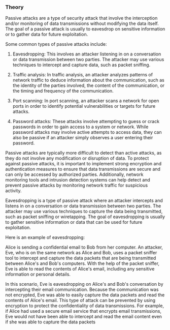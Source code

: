 ### Theory

Passive attacks are a type of security attack that involve the interception and/or monitoring of data transmissions without modifying the data itself. The goal of a passive attack is usually to eavesdrop on sensitive information or to gather data for future exploitation.

Some common types of passive attacks include:

1. Eavesdropping: This involves an attacker listening in on a conversation or data transmission between two parties. The attacker may use various techniques to intercept and capture data, such as packet sniffing.

2. Traffic analysis: In traffic analysis, an attacker analyzes patterns of network traffic to deduce information about the communication, such as the identity of the parties involved, the content of the communication, or the timing and frequency of the communication.

3. Port scanning: In port scanning, an attacker scans a network for open ports in order to identify potential vulnerabilities or targets for future attacks.

4. Password attacks: These attacks involve attempting to guess or crack passwords in order to gain access to a system or network. While password attacks may involve active attempts to access data, they can also be passive if an attacker simply observes a user entering their password.

Passive attacks are typically more difficult to detect than active attacks, as they do not involve any modification or disruption of data. To protect against passive attacks, it is important to implement strong encryption and authentication measures to ensure that data transmissions are secure and can only be accessed by authorized parties. Additionally, network monitoring tools and intrusion detection systems can help detect and prevent passive attacks by monitoring network traffic for suspicious activity.

Eavesdropping is a type of passive attack where an attacker intercepts and listens in on a conversation or data transmission between two parties. The attacker may use various techniques to capture the data being transmitted, such as packet sniffing or wiretapping. The goal of eavesdropping is usually to gather sensitive information or data that can be used for future exploitation.

Here is an example of eavesdropping:

Alice is sending a confidential email to Bob from her computer. An attacker, Eve, who is on the same network as Alice and Bob, uses a packet sniffer tool to intercept and capture the data packets that are being transmitted between Alice's and Bob's computers. With the help of the packet sniffer, Eve is able to read the contents of Alice's email, including any sensitive information or personal details.

In this scenario, Eve is eavesdropping on Alice's and Bob's conversation by intercepting their email communication. Because the communication was not encrypted, Eve was able to easily capture the data packets and read the contents of Alice's email. This type of attack can be prevented by using encryption to protect the confidentiality of data transmissions. For example, if Alice had used a secure email service that encrypts email transmissions, Eve would not have been able to intercept and read the email content even if she was able to capture the data packets